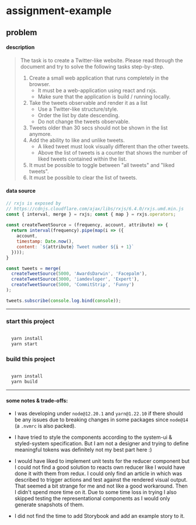 # assignment-example


## problem

#### description

> The task is to create a Twitter-like website. Please read through the document and try to solve the following tasks step-by-step.
> 
>  1. Create a small web application that runs completely in the browser.
>     - It must be a web-application using react and rxjs.
>     - Make sure that the application is build / running locally.
>  2. Take the tweets observable and render it as a list  
>     - Use a Twitter-like structure/style.
>     - Order the list by date descending.
>     - Do not change the tweets observable.
>  3. Tweets older than 30 secs should not be shown in the list anymore.
>  4. Add the ability to like and unlike tweets.
>     - A liked tweet must look visually different than the other tweets.
>     - Above the list of tweets is a counter that shows the number of liked tweets contained within the list.
>  5. It must be possible to toggle between "all tweets" and "liked tweets".
>  6. It must be possible to clear the list of tweets.

#### data source 

```js
// rxjs is exposed by
// https://cdnjs.cloudflare.com/ajax/libs/rxjs/6.4.0/rxjs.umd.min.js
const { interval, merge } = rxjs; const { map } = rxjs.operators;
 
const createTweetSource = (frequency, account, attribute) => { 
  return interval(frequency).pipe(map(i => ({
    account,
    timestamp: Date.now(),
    content: `${attribute} Tweet number ${i + 1}`
  }))); 
}

const tweets = merge(
  createTweetSource(5000, 'AwardsDarwin', 'Facepalm'), 
  createTweetSource(3000, 'iamdevloper', 'Expert'), 
  createTweetSource(5000, 'CommitStrip', 'Funny')
); 

tweets.subscribe(console.log.bind(console));

```

---


### start this project

```bash

  yarn install
  yarn start

```

### build this project

```bash

  yarn install
  yarn build

```


---

#### some notes & trade-offs:

- I was developing under `node@12.20.1` and `yarn@1.22.10` if there should be any issues due to breaking changes in
  some packages since `node@14` (a `.nvmrc` is also packed).
  
- I have tried to style the components according to the system-ui & styled-system specification. But I am not a designer and
  trying to define meaningful tokens was definitely not my best part here :)
  
- I would have liked to implement unit tests for the reducer component but I could not find a good solution to reacts own reducer
  like I would have done it with them from redux. I could only find an article in which was described to trigger actions 
  and test against the rendered visual output. That seemed a bit strange for me and not like a good workaround.
  Then I didn't spend more time on it. Due to some time loss in trying I also skipped testing the representational
  components as I would only generate snapshots of them.
  
- I did not find the time to add Storybook and add an example story to it.
